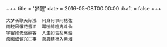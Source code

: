 +++
title = '梦醒'
date = 2016-05-08T00:00:00
draft = false
+++

```text
大梦长歌天际浅  何身何事问枯弦
雨轻风慢花羞泪  鼍吼鲸喧鬼斗仙
宇宙如伤迷醉客  人生如苦乱离船
痴痴细读兴亡事  袅袅晴林入紫烟
```
